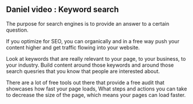 ## Daniel video : Keyword search
The purpose for search engines is to provide an answer to a certain question.

If you optimize for SEO, you can organically and in a free way push your content higher and get traffic flowing into your website.

Look at keywords that are really relevant to your page, to your business, to your industry. 
Build content around those keywords and around those search quesries that you know that people are interested about.

There are a lot of free tools out there that provide a free audit that showcases how fast your page loads, What steps and actions you can take to decrease the size of the page, which means your pages can load faster.
